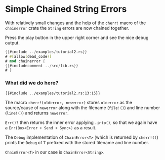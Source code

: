 # Simple Chained String Errors

With relatively small changes and the help of the `cherr!` macro of the `chainerror` crate
the `String` errors are now chained together.

Press the play button in the upper right corner and see the nice debug output.

~~~rust
{{#include ../examples/tutorial2.rs}}
# #[allow(dead_code)]
# mod chainerror {
{{#includecomment ../src/lib.rs}}
# }
~~~

### What did we do here?

~~~rust,ignore
{{#include ../examples/tutorial2.rs:13:15}}
~~~

The macro `cherr!(olderror, newerror)` stores `olderror` as the source/cause of `newerror` 
along with the filename (`file!()`) and line number (`line!()`)
and returns `newerror`.

`Err()?` then returns the inner error applying `.into()`, so that we
again have a `Err(Box<Error + Send + Sync>)` as a result.

The `Debug` implementation of `ChainError<T>` (which is returned by `cherr!()`)
prints the `Debug` of `T` prefixed with the stored filename and line number.

`ChainError<T>` in our case is `ChainError<String>`.